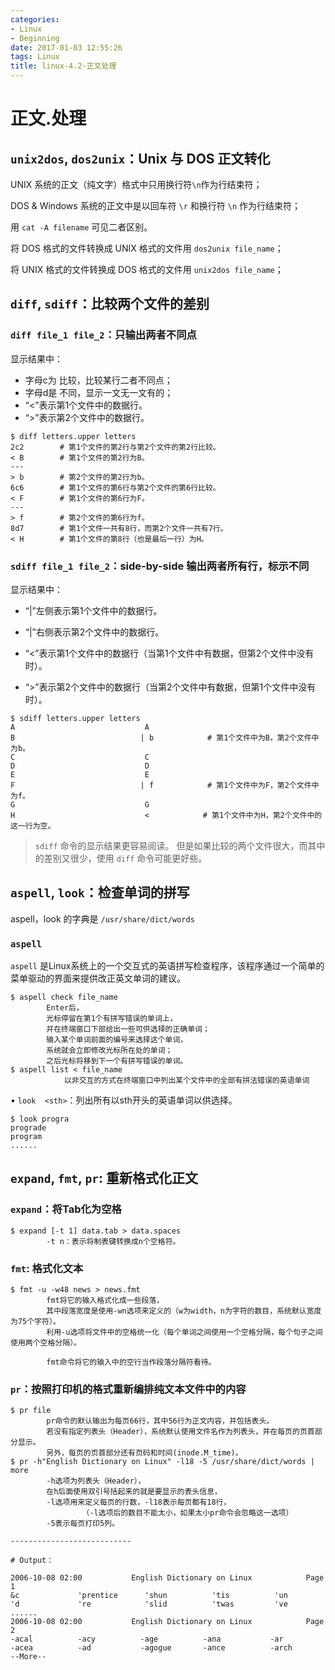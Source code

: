 ```yaml
---
categories:
- Linux
- Beginning
date: 2017-01-03 12:55:26
tags: Linux
title: linux-4.2-正文处理
---
```


# 正文.处理

## `unix2dos`, `dos2unix`：Unix 与 DOS 正文转化

UNIX 系统的正文（纯文字）格式中只用换行符`\n`作为行结束符；

DOS & Windows 系统的正文中是以回车符 `\r` 和换行符 `\n` 作为行结束符；

用 `cat -A filename` 可见二者区别。

将 DOS 格式的文件转换成 UNIX 格式的文件用 `dos2unix file_name`；

将 UNIX 格式的文件转换成 DOS 格式的文件用 `unix2dos file_name`；

## `diff`, `sdiff`：比较两个文件的差别

### `diff file_1 file_2`：只输出两者不同点

显示结果中：

- 字母c为 比较，比较某行二者不同点；
- 字母d是 不同，显示一文无一文有的；
- “<”表示第1个文件中的数据行。
- “>”表示第2个文件中的数据行。

```
$ diff letters.upper letters
2c2        # 第1个文件的第2行与第2个文件的第2行比较。
< B        # 第1个文件的第2行为B。
---
> b        # 第2个文件的第2行为b。
6c6        # 第1个文件的第6行与第2个文件的第6行比较。
< F        # 第1个文件的第6行为F。
---
> f        # 第2个文件的第6行为f。
8d7        # 第1个文件一共有8行，而第2个文件一共有7行。
< H        # 第1个文件的第8行（也是最后一行）为H。
```

### `sdiff file_1 file_2`：side-by-side 输出两者所有行，标示不同

显示结果中：

- “|”左侧表示第1个文件中的数据行。

- “|”右侧表示第2个文件中的数据行。

- “<”表示第1个文件中的数据行（当第1个文件中有数据，但第2个文件中没有时）。

- “>”表示第2个文件中的数据行（当第2个文件中有数据，但第1个文件中没有时）。

```
$ sdiff letters.upper letters
A                             A
B                            | b            # 第1个文件中为B，第2个文件中为b。
C                             C 
D                             D
E                             E
F                            | f            # 第1个文件中为F，第2个文件中为f。
G                             G
H                             <            # 第1个文件中为H，第2个文件中的这一行为空。
```

> `sdiff` 命令的显示结果更容易阅读。
> 但是如果比较的两个文件很大，而其中的差别又很少，使用 `diff` 命令可能更好些。

## `aspell`, `look`：检查单词的拼写

aspell，look 的字典是 `/usr/share/dict/words `

###  `aspell`

`aspell` 是Linux系统上的一个交互式的英语拼写检查程序，该程序通过一个简单的菜单驱动的界面来提供改正英文单词的建议。

```
$ aspell check file_name
        Enter后，
        光标停留在第1个有拼写错误的单词上，
        并在终端窗口下部给出一些可供选择的正确单词；
        输入某个单词前面的编号来选择这个单词，
        系统就会立即修改光标所在处的单词；
        之后光标将移到下一个有拼写错误的单词。
$ aspell list < file_name
            以非交互的方式在终端窗口中列出某个文件中的全部有拼法错误的英语单词
```

• `look  <sth>`：列出所有以sth开头的英语单词以供选择。

```
$ look progra
prograde
program
......
```

## `expand`, `fmt`, `pr`: 重新格式化正文

### `expand`：将Tab化为空格

```
$ expand [-t 1] data.tab > data.spaces
        -t n：表示将制表键转换成n个空格符。
```

### `fmt`: 格式化文本

```
$ fmt -u -w48 news > news.fmt
        fmt将它的输入格式化成一些段落，
        其中段落宽度是使用-wn选项来定义的（w为width，n为字符的数目，系统默认宽度为75个字符）。
        利用-u选项将文件中的空格统一化（每个单词之间使用一个空格分隔，每个句子之间使用两个空格分隔）。
            
        fmt命令将它的输入中的空行当作段落分隔符看待。
```

### `pr`：按照打印机的格式重新编排纯文本文件中的内容

```
$ pr file
        pr命令的默认输出为每页66行，其中56行为正文内容，并包括表头。
        若没有指定列表头（Header），系统默认使用文件名作为列表头，并在每页的页首部分显示。
        另外，每页的页首部分还有页码和时间(inode.M_time)。
$ pr -h"English Dictionary on Linux" -l18 -5 /usr/share/dict/words | more
        -h选项为列表头（Header），
        在h后面使用双引号括起来的就是要显示的表头信息，
        -l选项用来定义每页的行数，-l18表示每页都有18行，
                （-l选项后的数目不能太小，如果太小pr命令会忽略这一选项）
        -5表示每页打印5列。
        
---------------------------
        
# Output：

2006-10-08 02:00           English Dictionary on Linux            Page 1
&c             'prentice      'shun          'tis          'un
'd             're            'slid          'twas         've
......
2006-10-08 02:00           English Dictionary on Linux            Page 2
-acal          -acy          -age          -ana           -ar
-acea          -ad           -agogue       -ance          -arch
--More--
```
